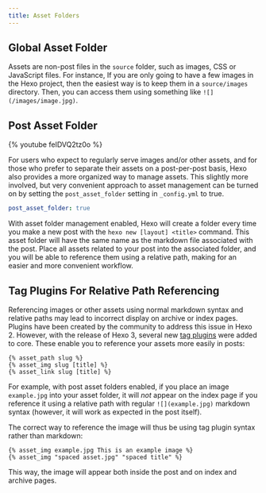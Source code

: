 ```yaml
---
title: Asset Folders
---
```

## Global Asset Folder

Assets are non-post files in the `source` folder, such as images, CSS or JavaScript files. For instance, If you are only going to have a few images in the Hexo project, then the easiest way is to keep them in a `source/images` directory. Then, you can access them using something like `![](/images/image.jpg)`.

## Post Asset Folder

{% youtube feIDVQ2tz0o %}

For users who expect to regularly serve images and/or other assets, and for those who prefer to separate their assets on a post-per-post basis, Hexo also provides a more organized way to manage assets. This slightly more involved, but very convenient approach to asset management can be turned on by setting the `post_asset_folder` setting in `_config.yml` to true.

``` yaml _config.yml
post_asset_folder: true
```

With asset folder management enabled, Hexo will create a folder every time you make a new post with the `hexo new [layout] <title>` command. This asset folder will have the same name as the markdown file associated with the post. Place all assets related to your post into the associated folder, and you will be able to reference them using a relative path, making for an easier and more convenient workflow.

## Tag Plugins For Relative Path Referencing

Referencing images or other assets using normal markdown syntax and relative paths may lead to incorrect display on archive or index pages. Plugins have been created by the community to address this issue in Hexo 2. However, with the release of Hexo 3, several new [tag plugins](/docs/tag-plugins#Include-Assets) were added to core. These enable you to reference your assets more easily in posts:

```
{% asset_path slug %}
{% asset_img slug [title] %}
{% asset_link slug [title] %}
```

For example, with post asset folders enabled, if you place an image `example.jpg` into your asset folder, it will *not* appear on the index page if you reference it using a relative path with regular `![](example.jpg)` markdown syntax (however, it will work as expected in the post itself).

The correct way to reference the image will thus be using tag plugin syntax rather than markdown:

```
{% asset_img example.jpg This is an example image %}
{% asset_img "spaced asset.jpg" "spaced title" %}
```

This way, the image will appear both inside the post and on index and archive pages.
